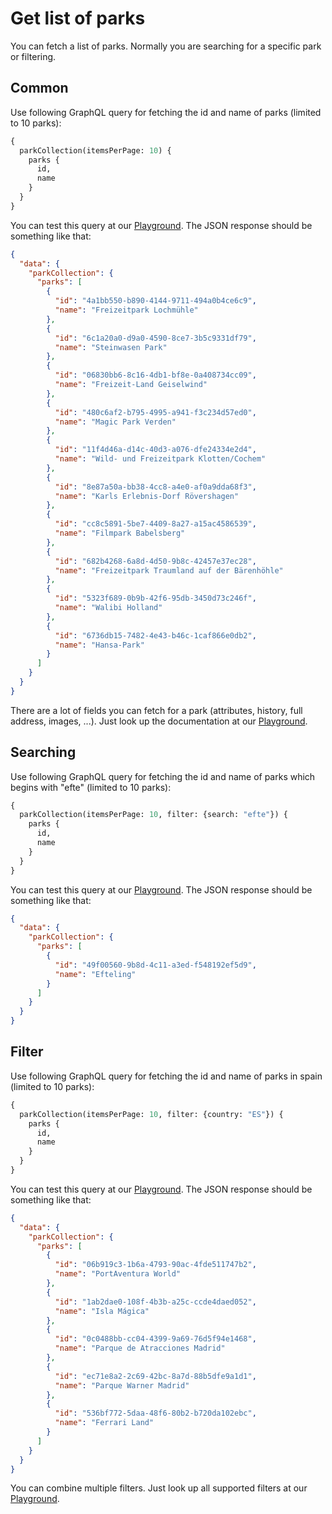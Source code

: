 # Get list of parks
You can fetch a list of parks. Normally you are searching for a specific park or filtering. 

## Common
Use following GraphQL query for fetching the id and name of parks (limited to 10 parks):
```graphql
{
  parkCollection(itemsPerPage: 10) {
    parks {
      id, 
      name
    }
  }
}
```

You can test this query at our [Playground](../playground.html). The JSON response should be something like that:

```json
{
  "data": {
    "parkCollection": {
      "parks": [
        {
          "id": "4a1bb550-b890-4144-9711-494a0b4ce6c9",
          "name": "Freizeitpark Lochmühle"
        },
        {
          "id": "6c1a20a0-d9a0-4590-8ce7-3b5c9331df79",
          "name": "Steinwasen Park"
        },
        {
          "id": "06830bb6-8c16-4db1-bf8e-0a408734cc09",
          "name": "Freizeit-Land Geiselwind"
        },
        {
          "id": "480c6af2-b795-4995-a941-f3c234d57ed0",
          "name": "Magic Park Verden"
        },
        {
          "id": "11f4d46a-d14c-40d3-a076-dfe24334e2d4",
          "name": "Wild- und Freizeitpark Klotten/Cochem"
        },
        {
          "id": "8e87a50a-bb38-4cc8-a4e0-af0a9dda68f3",
          "name": "Karls Erlebnis-Dorf Rövershagen"
        },
        {
          "id": "cc8c5891-5be7-4409-8a27-a15ac4586539",
          "name": "Filmpark Babelsberg"
        },
        {
          "id": "682b4268-6a8d-4d50-9b8c-42457e37ec28",
          "name": "Freizeitpark Traumland auf der Bärenhöhle"
        },
        {
          "id": "5323f689-0b9b-42f6-95db-3450d73c246f",
          "name": "Walibi Holland"
        },
        {
          "id": "6736db15-7482-4e43-b46c-1caf866e0db2",
          "name": "Hansa-Park"
        }
      ]
    }
  }
}
```

There are a lot of fields you can fetch for a park (attributes, history, full address, images, ...). Just look up the documentation
at our [Playground](../playground.html).

## Searching
Use following GraphQL query for fetching the id and name of parks which begins with "efte" (limited to 10 parks):
```graphql
{
  parkCollection(itemsPerPage: 10, filter: {search: "efte"}) {
    parks {
      id, 
      name
    }
  }
}
```

You can test this query at our [Playground](../playground.html). The JSON response should be something like that:

```json
{
  "data": {
    "parkCollection": {
      "parks": [
        {
          "id": "49f00560-9b8d-4c11-a3ed-f548192ef5d9",
          "name": "Efteling"
        }
      ]
    }
  }
}
```

## Filter
Use following GraphQL query for fetching the id and name of parks in spain (limited to 10 parks):
```graphql
{
  parkCollection(itemsPerPage: 10, filter: {country: "ES"}) {
    parks {
      id, 
      name
    }
  }
}
```

You can test this query at our [Playground](../playground.html). The JSON response should be something like that:

```json
{
  "data": {
    "parkCollection": {
      "parks": [
        {
          "id": "06b919c3-1b6a-4793-90ac-4fde511747b2",
          "name": "PortAventura World"
        },
        {
          "id": "1ab2dae0-108f-4b3b-a25c-ccde4daed052",
          "name": "Isla Mágica"
        },
        {
          "id": "0c0488bb-cc04-4399-9a69-76d5f94e1468",
          "name": "Parque de Atracciones Madrid"
        },
        {
          "id": "ec71e8a2-2c69-42bc-8a7d-88b5dfe9a1d1",
          "name": "Parque Warner Madrid"
        },
        {
          "id": "536bf772-5daa-48f6-80b2-b720da102ebc",
          "name": "Ferrari Land"
        }
      ]
    }
  }
}
```

You can combine multiple filters. Just look up all supported filters at our [Playground](../playground.html).
